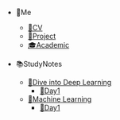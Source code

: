 <!-- docs/_sidebar.md -->

* 🤵Me
  * [📄CV](Me/CV.md)
  * [🚀Project](Me/Project.md)
  * [🎓Academic](Me/Academic.md)

* 📚StudyNotes
  * [📔Dive into Deep Learning](StudyNotes/DiveintoDeepLearning/Notes/README.md)
    * [📖Day1](StudyNotes/DiveintoDeepLearning/Notes/day1.md) 
  * [📔Machine Learning](StudyNotes/MachineLearning/Notes/README.md)
    * [📖Day1](StudyNotes/MachineLearning/Notes/day1.md)
 
 